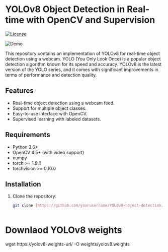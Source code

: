 # YOLOv8 Object Detection in Real-time with OpenCV and Supervision

[![License](https://img.shields.io/badge/license-MIT-blue.svg)](LICENSE)

![Demo](demo.gif)

This repository contains an implementation of YOLOv8 for real-time object detection using a webcam. YOLO (You Only Look Once) is a popular object detection algorithm known for its speed and accuracy. YOLOv8 is the latest version of the YOLO series, and it comes with significant improvements in terms of performance and detection quality.

## Features

- Real-time object detection using a webcam feed.
- Support for multiple object classes.
- Easy-to-use interface with OpenCV.
- Supervised learning with labeled datasets.

## Requirements

- Python 3.6+
- OpenCV 4.5+ (with video support)
- numpy
- torch >= 1.9.0
- torchvision >= 0.10.0

## Installation

1. Clone the repository:

   ```bash
   git clone [https://github.com/yourusername/YOLOv8-object-detection.git](https://github.com/S4vad/YOLOv8_object_detection_in_Real-time_web-cam_with_openCV_and_supervision.git)https://github.com/S4vad/YOLOv8_object_detection_in_Real-time_web-cam_with_openCV_and_supervision.git



# Downlaod YOLOv8 weights 

wget https://yolov8-weights-url/ -O weights/yolov8.weights

   

